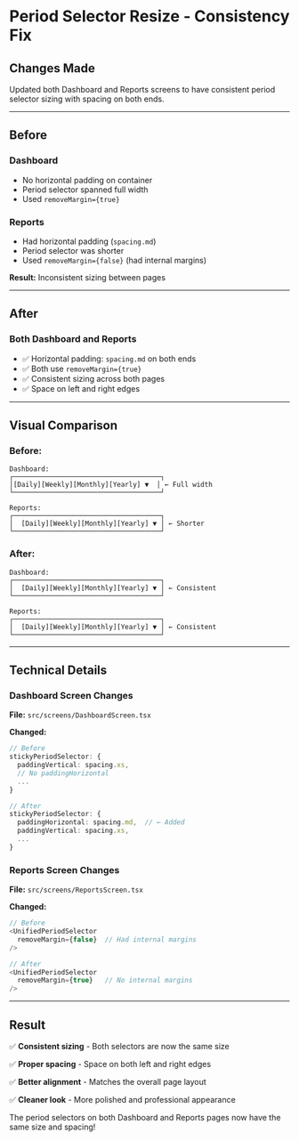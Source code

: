 # Period Selector Resize - Consistency Fix

## Changes Made

Updated both Dashboard and Reports screens to have consistent period selector sizing with spacing on both ends.

---

## Before

### Dashboard
- No horizontal padding on container
- Period selector spanned full width
- Used `removeMargin={true}`

### Reports
- Had horizontal padding (`spacing.md`)
- Period selector was shorter
- Used `removeMargin={false}` (had internal margins)

**Result:** Inconsistent sizing between pages

---

## After

### Both Dashboard and Reports
- ✅ Horizontal padding: `spacing.md` on both ends
- ✅ Both use `removeMargin={true}` 
- ✅ Consistent sizing across both pages
- ✅ Space on left and right edges

---

## Visual Comparison

### Before:
```
Dashboard:
┌─────────────────────────────────────┐
│[Daily][Weekly][Monthly][Yearly] ▼  │ ← Full width
└─────────────────────────────────────┘

Reports:
┌─────────────────────────────────────┐
│  [Daily][Weekly][Monthly][Yearly] ▼ │ ← Shorter
└─────────────────────────────────────┘
```

### After:
```
Dashboard:
┌─────────────────────────────────────┐
│  [Daily][Weekly][Monthly][Yearly] ▼ │ ← Consistent
└─────────────────────────────────────┘

Reports:
┌─────────────────────────────────────┐
│  [Daily][Weekly][Monthly][Yearly] ▼ │ ← Consistent
└─────────────────────────────────────┘
```

---

## Technical Details

### Dashboard Screen Changes

**File:** `src/screens/DashboardScreen.tsx`

**Changed:**
```typescript
// Before
stickyPeriodSelector: {
  paddingVertical: spacing.xs,
  // No paddingHorizontal
  ...
}

// After
stickyPeriodSelector: {
  paddingHorizontal: spacing.md,  // ← Added
  paddingVertical: spacing.xs,
  ...
}
```

### Reports Screen Changes

**File:** `src/screens/ReportsScreen.tsx`

**Changed:**
```typescript
// Before
<UnifiedPeriodSelector
  removeMargin={false}  // Had internal margins
/>

// After
<UnifiedPeriodSelector
  removeMargin={true}   // No internal margins
/>
```

---

## Result

✅ **Consistent sizing** - Both selectors are now the same size

✅ **Proper spacing** - Space on both left and right edges

✅ **Better alignment** - Matches the overall page layout

✅ **Cleaner look** - More polished and professional appearance

The period selectors on both Dashboard and Reports pages now have the same size and spacing!
